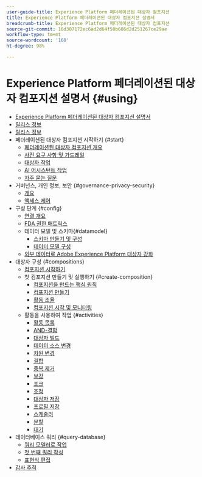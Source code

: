 ```yaml
---
user-guide-title: Experience Platform 페더레이션된 대상자 컴포지션
title: Experience Platform 페더레이션된 대상자 컴포지션 설명서
breadcrumb-title: Experience Platform 페더레이션된 대상자 컴포지션
source-git-commit: 16d307172ec6ad2d64f50b686d2d251267ce29ae
workflow-type: tm+mt
source-wordcount: '160'
ht-degree: 98%

---
```



# Experience Platform 페더레이션된 대상자 컴포지션 설명서 {#using}

+ [Experience Platform 페더레이션된 대상자 컴포지션 설명서](home.md)
+ [릴리스 정보](start/release-notes.md)
+ [릴리스 정보](start/e-release-notes.md)
+ 페더레이션된 대상자 컴포지션 시작하기 {#start}
   + [페더레이션된 대상자 컴포지션 개요](start/get-started.md)
   + [사전 요구 사항 및 가드레일](start/access-prerequisites.md)
   + [대상자 작업](start/audiences.md)
   + [AI 어시스턴트 작업](start/ai-assistant.md)
   + [자주 묻는 질문](start/faq.md)
+ 거버넌스, 개인 정보, 보안 {#governance-privacy-security}
   + [개요](./governance-privacy-security/home.md)
   + [액세스 제어](governance-privacy-security/access-control.md)
+ 구성 단계 {#config}
   + [연결 개요](connections/home.md)
   + [FDA 권한 매트릭스](connections/fda-rights.md)
   + 데이터 모델 및 스키마{#datamodel}
      + [스키마 만들기 및 구성](customer/schemas.md)
      + [데이터 모델 구성](data-management/gs-models.md)
   + [외부 데이터로 Adobe Experience Platform 대상자 강화](connections/destinations.md)
+ 대상자 구성 {#compositions}
   + [컴포지션 시작하기](compositions/gs-compositions.md)
   + 첫 컴포지션 만들기 및 실행하기 {#create-composition}
      + [컴포지션을 만드는 핵심 원칙](compositions/gs-composition-creation.md)
      + [컴포지션 만들기](compositions/create-composition.md)
      + [활동 조율](compositions/orchestrate-activities.md)
      + [컴포지션 시작 및 모니터링](compositions/start-monitor-composition.md)
   + 활동을 사용하여 작업 {#activities}
      + [활동 목록](compositions/activities/about-activities.md)
      + [AND-결합](compositions/activities/and-join.md)
      + [대상자 빌드](compositions/activities/build-audience.md)
      + [데이터 소스 변경](compositions/activities/change-data-source.md)
      + [차원 변경](compositions/activities/change-dimension.md)
      + [결합](compositions/activities/combine.md)
      + [중복 제거](compositions/activities/deduplication.md)
      + [보강](compositions/activities/enrichment.md)
      + [포크](compositions/activities/fork.md)
      + [조정](compositions/activities/reconciliation.md)
      + [대상자 저장](compositions/activities/save-audience.md)
      + [프로필 저장](compositions/activities/save-profiles.md)
      + [스케줄러](compositions/activities/scheduler.md)
      + [분할](compositions/activities/split.md)
      + [대기](compositions/activities/wait.md)
+ 데이터베이스 쿼리 {#query-database}
   + [쿼리 모델러로 작업](query/query-modeler-overview.md)
   + [첫 번째 쿼리 작성](query/build-query.md)
   + [표현식 편집](query/expression-editor.md)
+ [감사 추적](admin/audit-trail.md)


